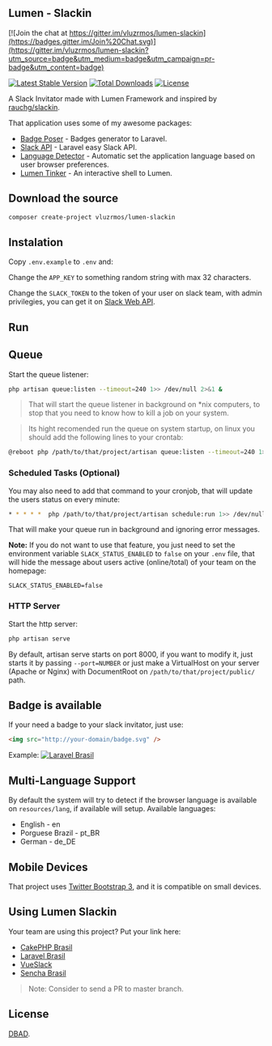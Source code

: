 ## Lumen - Slackin

[![Join the chat at https://gitter.im/vluzrmos/lumen-slackin](https://badges.gitter.im/Join%20Chat.svg)](https://gitter.im/vluzrmos/lumen-slackin?utm_source=badge&utm_medium=badge&utm_campaign=pr-badge&utm_content=badge)

[![Latest Stable Version](https://poser.pugx.org/vluzrmos/lumen-slackin/v/stable)](https://packagist.org/packages/vluzrmos/lumen-slackin) [![Total Downloads](https://poser.pugx.org/vluzrmos/lumen-slackin/downloads)](https://packagist.org/packages/vluzrmos/lumen-slackin) [![License](https://poser.pugx.org/vluzrmos/lumen-slackin/license)](https://packagist.org/packages/vluzrmos/lumen-slackin)

A Slack Invitator made with Lumen Framework and inspired by [rauchg/slackin](https://github.com/rauchg/slackin).

That application uses some of my awesome packages:

* [Badge Poser](https://github.com/vluzrmos/laravel-badge-poser) - Badges generator to Laravel.
* [Slack API](https://github.com/vluzrmos/laravel-slack-api) - Laravel easy Slack API.
* [Language Detector](https://github.com/vluzrmos/laravel-language-detector) - Automatic set the application language based on user browser preferences.
* [Lumen Tinker](https://github.com/vluzrmos/lumen-tinker) - An interactive shell to Lumen.

## Download the source

```bash
composer create-project vluzrmos/lumen-slackin
```

## Instalation

Copy <code>.env.example</code> to <code>.env</code> and:

Change the <code>APP_KEY</code> to something random string with max 32 characters.

Change the <code>SLACK_TOKEN</code> to the token of your user on slack team, with admin privilegies, you can get it on [Slack Web API](https://api.slack.com/web#authentication).

## Run

## Queue
Start the queue listener:

```bash
php artisan queue:listen --timeout=240 1>> /dev/null 2>&1 &
```

> That will start the queue listener in background on \*nix computers, to stop that you need to know
  how to kill a job on your system.

> Its hight recomended run the queue on system startup, on linux you should add the following lines to your crontab:

```bash
@reboot php /path/to/that/project/artisan queue:listen --timeout=240 1>> /dev/null 2>&1
```

### Scheduled Tasks (Optional)

You may also need to add that command to your cronjob, that will update the users status on every minute:

```bash
* * * * *  php /path/to/that/project/artisan schedule:run 1>> /dev/null 2>&1
```

That will make your queue run in background and ignoring error messages.

**Note:** If you do not want to use that feature, you just need to set the environment
variable `SLACK_STATUS_ENABLED` to `false` on your `.env` file, that will hide the message
about users active (online/total) of your team on the homepage:

    SLACK_STATUS_ENABLED=false

### HTTP Server

Start the http server:

```bash
php artisan serve
```

By default, artisan serve starts on port 8000, if you want to modify it, just starts it by passing <code>--port=NUMBER</code> or 
just make a VirtualHost on your server (Apache or Nginx) with DocumentRoot on <code>/path/to/that/project/public/</code> path.

## Badge is available

If your need a badge to your slack invitator, just use:

```html
<img src="http://your-domain/badge.svg" />
```

Example:
[![Laravel Brasil](https://slack.laravel.com.br/badge.svg)](https://slack.laravel.com.br)

## Multi-Language Support

By default the system will try to detect if the browser language is available on <code>resources/lang</code>, 
if available will setup. Available languages:

* English  - en
* Porguese Brazil - pt_BR
* German   - de_DE

## Mobile Devices

That project uses [Twitter Bootstrap 3](http://getbootstrap.com), and it is compatible on small devices.

## Using Lumen Slackin

Your team are using this project? Put your link here:

- [CakePHP Brasil](http://slack.cakephpbrasil.com.br/)
- [Laravel Brasil](https://slack.laravel.com.br)
- [VueSlack](http://vueslack.com)
- [Sencha Brasil](http://sencha-br.wemersonjanuario.com.br)

> Note: Consider to send a PR to master branch.

## License

[DBAD](http://www.dbad-license.org/).
